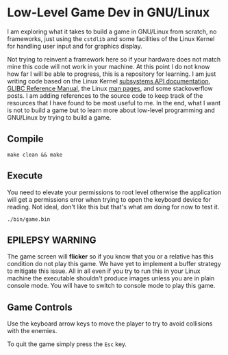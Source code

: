 # Low-Level Game Dev in GNU/Linux
I am exploring what it takes to build a game in GNU/Linux from scratch, no frameworks,
just using the `cstdlib` and some facilities of the Linux Kernel for handling user input
and for graphics display.

Not trying to reinvent a framework here so if your hardware does not match mine this code
will not work in your machine. At this point I do not know how far I will be able to
progress, this is a repository for learning. I am just writing code based on the
Linux Kernel
[subsystems API documentation](https://www.kernel.org/doc/html/latest/subsystem-apis.html#human-interfaces),
[GLIBC Reference Manual](https://sourceware.org/glibc/manual/2.41/html_mono/libc.html),
the Linux [man pages](https://man7.org/linux/man-pages/man1/man.1.html), and some
stackoverflow posts.
I am adding references to the source code to keep track of the resources that
I have found to be most useful to me. In the end, what I want is not to build a game
but to learn more about low-level programming and GNU/Linux by trying to build a game.

## Compile

```
make clean && make
```

## Execute

You need to elevate your permissions to root level otherwise the application will get
a permissions error when trying to open the keyboard device for reading. Not ideal,
don't like this but that's what am doing for now to test it.

```
./bin/game.bin
```

## EPILEPSY WARNING

The game screen will **flicker** so if you know that you or a relative has this condition
do not play this game. We have yet to implement a buffer strategy to mitigate this issue.
All in all even if you try to run this in your Linux machine the executable shouldn't
produce images unless you are in plain console mode. You will have to switch to console
mode to play this game.

## Game Controls

Use the keyboard arrow keys to move the player to try to avoid collisions with the
enemies.

To quit the game simply press the `Esc` key.
